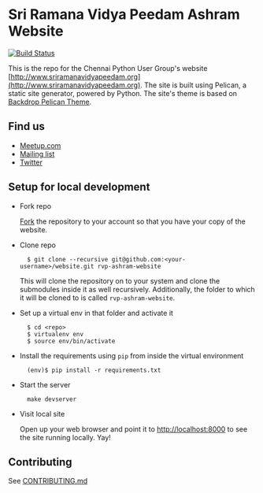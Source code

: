 # Sri Ramana Vidya Peedam Ashram Website

[![Build Status](https://travis-ci.org/Chennaipy/website.svg?branch=master)](https://travis-ci.org/Chennaipy/website)

This is the repo for the Chennai Python User Group's website
[http://www.sriramanavidyapeedam.org](http://www.sriramanavidyapeedam.org). The site is built
using Pelican, a static site generator, powered by Python. The
site's theme is based on [Backdrop Pelican Theme](https://github.com/getpelican/pelican-themes/tree/master/backdrop).

## Find us

* [Meetup.com](http://www.meetup.com/sriramanavidyapeedam/)
* [Mailing list](TBD)
* [Twitter](http://twitter.com/sriramanavidyapeedam)

## Setup for local development

* Fork repo

  [Fork](https://github.com/rvp-ashram/website/fork) the repository to your account
so that you have your copy of the website.

* Clone repo

        $ git clone --recursive git@github.com:<your-username>/website.git rvp-ashram-website

  This will clone the repository on to your system and clone the submodules inside
it as well recursively. Additionally, the folder to which it will be cloned to
is called `rvp-ashram-website`.

* Set up a virtual env in that folder and activate it

        $ cd <repo>
        $ virtualenv env
        $ source env/bin/activate

* Install the requirements using `pip` from inside the virtual environment

        (env)$ pip install -r requirements.txt

* Start the server

        make devserver

* Visit local site

  Open up your web browser and point it to [http://localhost:8000](http://localhost:8000) to see the site
running locally. Yay!

## Contributing

See [CONTRIBUTING.md](CONTRIBUTING.md)